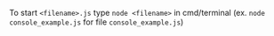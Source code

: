 To start `<filename>.js` type `node <filename>` in cmd/terminal (ex. `node console_example.js` for file `console_example.js`)